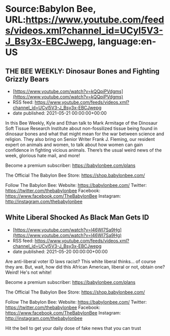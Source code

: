 # Source:Babylon Bee, URL:https://www.youtube.com/feeds/videos.xml?channel_id=UCyl5V3-J_Bsy3x-EBCJwepg, language:en-US

## THE BEE WEEKLY: Dinosaur Bones and Fighting Grizzly Bears
 - [https://www.youtube.com/watch?v=kQQpiPVdgms](https://www.youtube.com/watch?v=kQQpiPVdgms)
 - RSS feed: https://www.youtube.com/feeds/videos.xml?channel_id=UCyl5V3-J_Bsy3x-EBCJwepg
 - date published: 2021-05-21 00:00:00+00:00

In this Bee Weekly, Kyle and Ethan talk to Mark Armitage of the Dinosaur Soft Tissue Research Institute about non-fossilized tissue being found in dinosaur bones and what that might mean for the war between science and religion. They also bring on Senior Writer Frank J. Fleming, our resident expert on animals and women, to talk about how women can gain confidence in fighting vicious animals. There’s the usual weird news of the week, glorious hate mail, and more!

Become a premium subscriber:  https://babylonbee.com/plans

The Official The Babylon Bee Store:  https://shop.babylonbee.com/

Follow The Babylon Bee:
Website: https://babylonbee.com/
Twitter: https://twitter.com/thebabylonbee
Facebook: https://www.facebook.com/TheBabylonBee
Instagram: http://instagram.com/thebabylonbee

## White Liberal Shocked As Black Man Gets ID
 - [https://www.youtube.com/watch?v=l46WI7Sa9Hg](https://www.youtube.com/watch?v=l46WI7Sa9Hg)
 - RSS feed: https://www.youtube.com/feeds/videos.xml?channel_id=UCyl5V3-J_Bsy3x-EBCJwepg
 - date published: 2021-05-20 00:00:00+00:00

Are anti-liberal voter ID laws racist? This white liberal thinks... of course they are. But, wait, how did this African American, liberal or not, obtain one? Weird! He's not white!

Become a premium subscriber:  https://babylonbee.com/plans

The Official The Babylon Bee Store:  https://shop.babylonbee.com/

Follow The Babylon Bee:
Website: https://babylonbee.com/
Twitter: https://twitter.com/thebabylonbee
Facebook: https://www.facebook.com/TheBabylonBee
Instagram: http://instagram.com/thebabylonbee

Hit the bell to get your daily dose of fake news that you can trust

